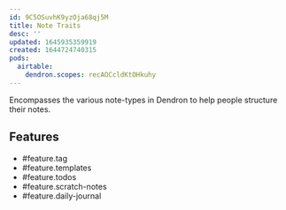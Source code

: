 ```yaml
---
id: 9C5OSuvhK9yzOja68qj5M
title: Note Traits
desc: ''
updated: 1645935359919
created: 1644724740315
pods:
  airtable:
    dendron.scopes: recAOCcldKtOHkuhy
---
```


Encompasses the various note-types in Dendron to help people structure their notes. 
## Features

- #feature.tag
- #feature.templates
- #feature.todos
- #feature.scratch-notes
- #feature.daily-journal
